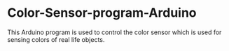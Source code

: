 # Color-Sensor-program-Arduino
This Arduino program is used to control the color sensor which is used for sensing colors of real life objects.
